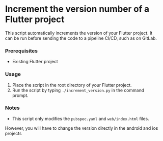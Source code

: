# Increment the version number of a Flutter project

This script automatically increments the version of your Flutter project. It can be run before sending the code to a pipeline CI/CD, such as on GitLab.

###  Prerequisites

-   Existing Flutter project

### Usage

 1.  Place the script in the root directory of your Flutter project.
 2.  Run the script by typing `./increment_version.py` in the command prompt.

### Notes

 - This script only modifies the `pubspec.yaml` and `web/index.html` files. 

However, you will have to change the version directly in the android and ios projects

